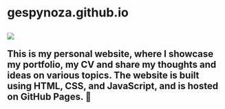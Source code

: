 # gespynoza.github.io

<h2 This is my personal website, where I showcase my portfolio, my CV and share my thoughts and ideas on various topics. The website is built using HTML, CSS, and JavaScript, and is hosted on GitHub Pages. h2>

   <p align="left">
   <img src="https://img.shields.io/badge/STATUS-EN%20DESAROLLO-green">
   </p>

This is my personal website, where I showcase my portfolio, my CV and share my thoughts and ideas on various topics. The website is built using HTML, CSS, and JavaScript, and is hosted on GitHub Pages.
:rainbow:
